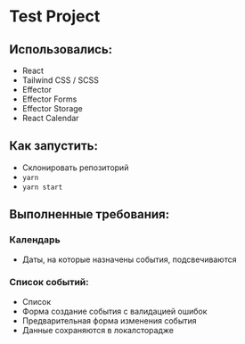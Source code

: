 # Test Project
## Использовались:
- React
- Tailwind CSS / SCSS
- Effector
- Effector Forms
- Effector Storage
- React Calendar

## Как запустить:
- Склонировать репозиторий
- `yarn`
- `yarn start`

## Выполненные требования:
### Календарь
- Даты, на которые назначены события, подсвечиваются
### Список событий:
- Список
- Форма создание события с валидацией ошибок
- Предварительная форма изменения события
- Данные сохраняются в локалсторадже
